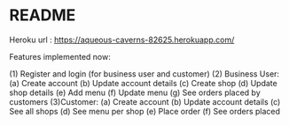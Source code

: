 # README

Heroku url : https://aqueous-caverns-82625.herokuapp.com/

Features implemented now:

(1) Register and login (for business user and customer)
(2) Business User:
	(a) Create account
	(b) Update account details
	(c) Create shop	
	(d) Update shop details
	(e) Add menu
	(f) Update menu
	(g) See orders placed by customers
(3)Customer:
	(a) Create account
	(b) Update account details
	(c) See all shops
	(d) See menu per shop
	(e) Place order
	(f) See orders placed
